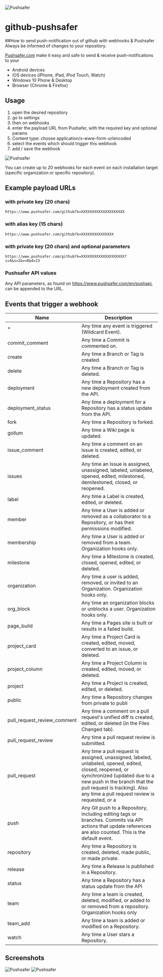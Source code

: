 ![Pushsafer](https://www.pushsafer.com/de/assets/logos/logo.png)
# github-pushsafer
##How to send push-notification out of github with webhooks &amp; Pushsafer
Always be informed of changes to your repository.

[Pushsafer.com](https://www.pushsafer.com) make it easy and safe to send &amp; receive push-notifications to your
- Android devices
- iOS devices (iPhone, iPad, iPod Touch, Watch)
- Windows 10 Phone & Desktop
- Browser (Chrome & Firefox)

## Usage
1. open the desired repository
2. go to settings
3. then on webhooks
4. enter the payload URL from Pushafer, with the required key and optional params
5. Content type: choose application/x-www-form-urlencoded
6. select the events which should trigger this webhook
7. add / save the webhook

![Pushsafer](https://www.pushsafer.com/de/assets/examples/github_add_webhook.jpg)

You can create up to 20 webhooks for each event on each installation target (specific organization or specific repository).

## Example payload URLs
### with private key (20 chars)

	https://www.pushsafer.com/github?k=XXXXXXXXXXXXXXXXXXXX
  
### with alias key (15 chars)

	https://www.pushsafer.com/github?k=XXXXXXXXXXXXXXX
  
### with private key (20 chars) and optional parameters

	https://www.pushsafer.com/github?k=XXXXXXXXXXXXXXXXXXXX?i=4&s=2&v=0&d=23

### Pushsafer API values

Any API parameters, as found on https://www.pushsafer.com/en/pushapi, can be appended to the URL.

## Events that trigger a webhook
|Name | Description |
| ------------- | ------------- |
| * | Any time any event is triggered (Wildcard Event).|
| commit_comment | Any time a Commit is commented on.|
| create|	Any time a Branch or Tag is created.|
| delete|	Any time a Branch or Tag is deleted.|
| deployment|	Any time a Repository has a new deployment created from the API.|
| deployment_status|	Any time a deployment for a Repository has a status update from the API.|
| fork|	Any time a Repository is forked.|
| gollum|	Any time a Wiki page is updated.|
| issue_comment|	Any time a comment on an issue is created, edited, or deleted.|
| issues|	Any time an Issue is assigned, unassigned, labeled, unlabeled, opened, edited, milestoned, demilestoned, closed, or reopened.|
| label|	Any time a Label is created, edited, or deleted.|
| member|	Any time a User is added or removed as a collaborator to a Repository, or has their permissions modified.|
| membership|	Any time a User is added or removed from a team. Organization hooks only.|
| milestone|	Any time a Milestone is created, closed, opened, edited, or deleted.|
| organization|	Any time a user is added, removed, or invited to an Organization. Organization hooks only.|
| org_block|	Any time an organization blocks or unblocks a user. Organization hooks only.|
| page_build|	Any time a Pages site is built or results in a failed build.|
| project_card|	Any time a Project Card is created, edited, moved, converted to an issue, or deleted.|
| project_column|	Any time a Project Column is created, edited, moved, or deleted.|
| project|	Any time a Project is created, edited, or deleted.|
| public|	Any time a Repository changes from private to publi|c.
| pull_request_review_comment|	Any time a comment on a pull request's unified diff is created, edited, or deleted (in the Files Changed tab).|
| pull_request_review|	Any time a pull request review is submitted.|
| pull_request|	Any time a pull request is assigned, unassigned, labeled, unlabeled, opened, edited, closed, reopened, or synchronized (updated due to a new push in the branch that the pull request is tracking). Also any time a pull request review is requested, or a | | review request is removed.|
| push|	Any Git push to a Repository, including editing tags or branches. Commits via API actions that update references are also counted. This is the default event.|
| repository|	Any time a Repository is created, deleted, made public, or made private.|
| release|	Any time a Release is published in a Repository.|
| status|	Any time a Repository has a status update from the API|
| team|	Any time a team is created, deleted, modified, or added to or removed from a repository. Organization hooks only|
| team_add|	Any time a team is added or modified on a Repository.|
| watch|	Any time a User stars a Repository.|

## Screenshots
![Pushsafer](https://www.pushsafer.com/de/assets/examples/github_push_notification.jpg) ![Pushsafer](https://www.pushsafer.com/de/assets/examples/github_client.jpg)
